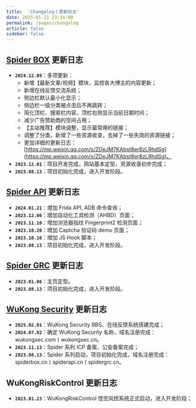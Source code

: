 ```yaml
---
title:  'Changelog丨更新日志'
date: 2025-01-21 23:34:00
permalink: /pages/changelog
article: false
sidebar: false
---
```


## [Spider BOX](https://spiderbox.cn/) 更新日志

- **`2024.12.09`**：多项更新：
  - 新增【最新文章/视频】模块，监控各大博主的内容更新；
  - 新增在线反馈交流系统；
  - 侧边栏默认最小化显示；
  - 侧边栏一级分类被点击后不再跳转；
  - 简化顶栏、搜索栏内容，顶栏右侧显示当前日期时间；
  - 减少广告赞助商的空间占用；
  - 【主站推荐】模块调整，显示最常用的链接；
  - 调整了分类，新增了一些资源收录，去掉了一些失效的资源链接；
  - 更加详细的更新日志：[https://mp.weixin.qq.com/s/ZDeJM7KAbst8er8zLRhdSg](https://mp.weixin.qq.com/s/ZDeJM7KAbst8er8zLRhdSg)。
- **`2023.12.01`**：项目开发完成，网站基本定型，资源收录初步完成；
- **`2023.08.13`**：项目初始化完成，进入开发阶段。

## [Spider API](https://spiderapi.cn/) 更新日志

- **`2024.01.21`**：增加 Frida API, ADB 命令查询；
- **`2023.12.06`**：增加自动化工具检测（AHBD）页面；
- **`2023.11.10`**：增加浏览器指纹 Fingerprint2 检测页面；
- **`2023.10.20`**：增加 Captcha 验证码 demo 页面；
- **`2023.10.16`**：增加 JS Hook 脚本；
- **`2023.08.13`**：项目初始化完成，进入开发阶段。

## [Spider GRC](https://spidergrc.cn/) 更新日志

- **`2023.01.06`**：主页定型。
- **`2023.08.13`**：项目初始化完成，进入开发阶段。

## [WuKong Security](https://github.com/WuKongSecurity) 更新日志
- **`2025.02.01`**：WuKong Security BBS、在线反馈系统搭建完成；
- **`2024.07.02`**：确定 WuKong Security 名称，域名注册完成：wukongsec.com丨wukongsec.cn。
- **`2023.11.13`**：Spider 系列 ICP 备案、公安备案完成；
- **`2023.08.13`**：Spider 系列启动，项目初始化完成，域名注册完成：spiderbox.cn丨spiderapi.cn丨spidergrc.cn。


## WuKongRiskControl 更新日志
- **`2023.01.23`**：WuKongRiskControl 悟空风控系统正式启动，进入开发阶段；